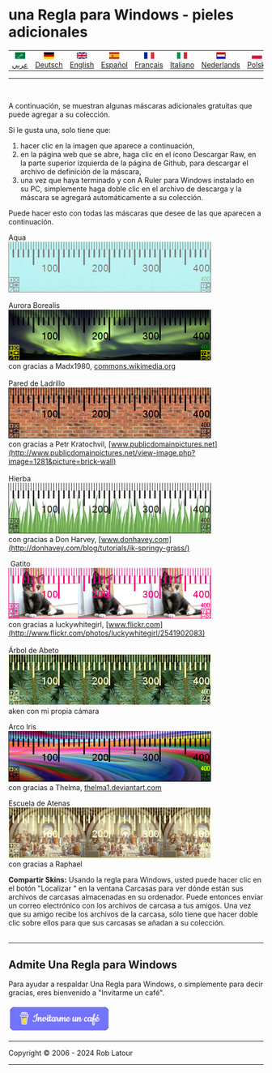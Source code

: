 # una Regla para Windows - pieles adicionales
<!-- header -->

|||||||||||
| :---: | :---: | :---: | :---: | :---: |:---: | :---: | :---: |:---: | :---: |
| [![عربي](/images/flags/ar.png)](../en/README.md)<br>[عربي](../ar/README.md) | [![Deutsch](/images/flags/de.png)](../de/README.md)<br>[Deutsch](../de/README.md) | [![English](/images/flags/en-GB.png)](../en/README.md)<br>[English](../en/README.md) | [![Español](/images/flags/es.png)](../es/README.md)<br>[Español](../es/README.md) | [![Français](/images/flags/fr.png)](../fr/README.md)<br>[Français](../fr/README.md)| [![Italiano](/images/flags/it.png)](../it/README.md)<br>[Italiano](../it/README.md) | [![Nederlands](/images/flags/nl.png)](../nl/README.md)<br>[Nederlands](../nl/README.md) | [![Polski](/images/flags/pl.png)](../pl/README.md)<br>[Polski](../pl/README.md) | [![Português](/images/flags/pt.png)](../pt/README.md)<br>[Português](../pt/README.md) | [![Svenska](/images/flags/sv.png)](../sv/README.md)<br>[Svenska](../sv/README.md) |

- - -
<br>
<!-- header -->

A continuación, se muestran algunas máscaras adicionales gratuitas que puede agregar a su colección.

Si le gusta una, solo tiene que:
1. hacer clic en la imagen que aparece a continuación,
2. en la página web que se abre, haga clic en el ícono Descargar Raw, en la parte superior izquierda de la página de Github, para descargar el archivo de definición de la máscara,
3. una vez que haya terminado y con A Ruler para Windows instalado en su PC, simplemente haga doble clic en el archivo de descarga y la máscara se agregará automáticamente a su colección.

Puede hacer esto con todas las máscaras que desee de las que aparecen a continuación.

Aqua  
[![Aurora Borealis](/images/Aqua.png)](RulerDefinition_Aqua.ar4w)  
  
Aurora Borealis  
[![Aurora Borealis](/images/AuroraBorealis.png)](RulerDefinition_Aurora%20Borealis.ar4w)  
con gracias a Madx1980, [commons.wikimedia.org](http://commons.wikimedia.org/wiki/File:Aurora_Borealis_in_north_pole.jpg)  
   
Pared de Ladrillo  
[![Pared de Ladrillo](/images/BrickWall.png)](RulerDefinition_Pared%20de%20Ladrillo.ar4w)  
con gracias a Petr Kratochvil, [www.publicdomainpictures.net](http://www.publicdomainpictures.net/view-image.php?image=1281&picture=brick-wall)  
   
Hierba  
[![Hierba](/images/grass.png)](RulerDefinition_Hierba.ar4w)  
con gracias a Don Harvey, [www.donhavey.com](http://donhavey.com/blog/tutorials/ik-springy-grass/)  

 Gatito  
[![Gatito](/images/kitten.png)](RulerDefinition_Gatito.ar4w)  
con gracias a luckywhitegirl, [www.flickr.com](http://www.flickr.com/photos/luckywhitegirl/2541902083)  
   
Árbol de Abeto  
[![Árbol de Abeto](/images/spruce.png)](RulerDefinition_Arbol%20de%20Abeto.ar4w)  
aken con mi propia cámara   

Arco Iris  
[![Arco Iris](/images/rainbow.png)](RulerDefinition_Arco%20Iris.ar4w)  
con gracias a Thelma, [thelma1.deviantart.com](http://thelma1.deviantart.com/)  

Escuela de Atenas  
[![Escuela de Atenas](/images/ShoolOfAthens.png)](RulerDefinition_Escuela%20de%20Atenas.ar4w)  
con gracias a Raphael

**Compartir Skins:** Usando la regla para Windows, usted puede hacer clic en el botón "Localizar " en la ventana Carcasas para ver dónde están sus archivos de carcasas almacenadas en su ordenador. Puede entonces enviar un correo electrónico con los archivos de carcasa a tus amigos. Una vez que su amigo recibe los archivos de la carcasa, sólo tiene que hacer doble clic sobre ellos para que sus carcasas se añadan a su colección.   
    
* * * 
## Admite Una Regla para Windows

Para ayudar a respaldar Una Regla para Windows, o simplemente para decir gracias, eres bienvenido a "Invitarme un café".<br><br>
[<img alt="Invitarme un café" width="200px" src="buymeacoffee-spanish.png" />](https://www.buymeacoffee.com/roblatour)
* * *
Copyright © 2006 - 2024 Rob Latour
* * *